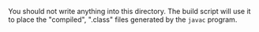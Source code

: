 You should not write anything into this directory.  The build script will use
it to place the "compiled", ".class" files generated by the `javac` program.
